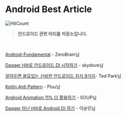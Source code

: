 # Android Best Article

![HitCount](http://hits.dwyl.com/hongbeomi/Android-Best-Article.svg) 

> **안드로이드 관련 아티클 저장소입니다.**

<br/>

[Android-Fundamental](https://github.com/ZeroBrain/Android-Fundamental) - ZeroBrain님

[Dagger Hilt로 안드로이드 DI 시작하기](https://hyperconnect.github.io/2020/07/28/android-dagger-hilt.html) - skydove님

[알아두면 쓸모있는 신비한 안드로이드 지식 9가지](https://medium.com/%EB%B0%95%EC%83%81%EA%B6%8C%EC%9D%98-%EC%82%BD%EC%A7%88%EB%B8%94%EB%A1%9C%EA%B7%B8/%EC%95%88%EB%93%9C%EB%A1%9C%EC%9D%B4%EB%93%9C-%EC%95%8C%EC%95%84%EB%91%90%EB%A9%B4-%EC%93%B8%EB%AA%A8%EC%9E%88%EB%8A%94-%EC%8B%A0%EB%B9%84%ED%95%9C-%EC%9E%A1%ED%95%99%EC%A7%80%EC%8B%9D-9%EA%B0%80%EC%A7%80-2948f60ccdbb)- Ted Park님

[Kotlin Anti Pattern](http://pluu.github.io/blog/android/droidkaigi/2018/02/15/droidkaigi-kotlin-anti-pattern/) - Pluu님

[Android Animation 11% 더 활용하기](https://speakerdeck.com/fornewid/android-animation-11-percent-deo-hwalyonghagi?slide=20) - SOUP님

[Dagger 아닌 Hilt로 Android DI 하기](https://speakerdeck.com/maryang/dagger-anin-hiltro-android-di-hagi) - 이승민님

